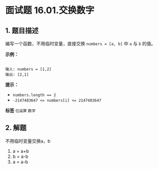 # 面试题 16.01.交换数字

## 1. 题目描述

编写一个函数，不用临时变量，直接交换 `numbers = [a, b]` 中 `a` 与 `b` 的值。

 **示例：** 

```

输入: numbers = [1,2]
输出: [2,1]

```
 **提示：** 
-  `numbers.length == 2` 
-  `-2147483647 <= numbers[i] <= 2147483647` 
 
**标签**
`位运算` `数学` 


## 2. 解题

不用临时变量交换a，b

1. a = a+b
2. b = a-b
3. a = a-b

